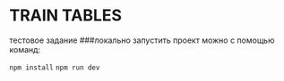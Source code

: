# TRAIN TABLES

тестовое задание
###локально запустить проект можно с помощью команд:

`npm install`
`npm run dev`

